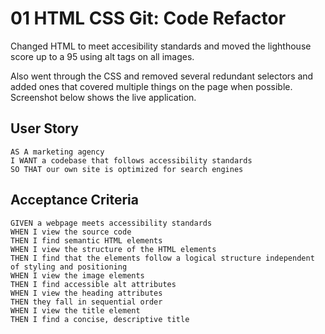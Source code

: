 # 01 HTML CSS Git: Code Refactor

Changed HTML to meet accesibility standards and moved the lighthouse score up to a 95 using alt tags on all images. 

Also went through the CSS and removed several redundant selectors and added ones that covered multiple things on the page when possible. Screenshot below shows the live application. 


## User Story

```
AS A marketing agency
I WANT a codebase that follows accessibility standards
SO THAT our own site is optimized for search engines
```

## Acceptance Criteria

```
GIVEN a webpage meets accessibility standards
WHEN I view the source code
THEN I find semantic HTML elements
WHEN I view the structure of the HTML elements
THEN I find that the elements follow a logical structure independent of styling and positioning
WHEN I view the image elements
THEN I find accessible alt attributes
WHEN I view the heading attributes
THEN they fall in sequential order
WHEN I view the title element
THEN I find a concise, descriptive title
```
